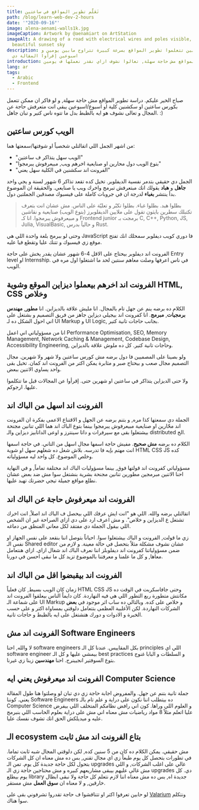 ```yaml
---
title: تَعَلَّم تطوير المواقع في ساعتين
path: /blog/learn-web-dev-2-hours
date: '"2020-09-16"'
image: alena-aenami-walls1k.jpg
imageCaption: Artwork by @aenamiart on ArtStation
imageAlt: A drawing of a road with electrical wires and poles visible, and a
  beautiful sunset sky
description: لو حابين تتعلموا تطوير المواقع بسرعة كبيرة تتراوح مابين يومين و
  اسبوعين إقرأوا المقالة دي
introduction: تعلم تطوير المواقع مش حاجة سهلة, تعالوا نشوف ازاي نقدر نعملها ف يومين
lang: ar
tags:
  - Arabic
  - Frontend
---
```

صباح الخير عليكم. دراسة تطوير المواقع مش حاجة سهلة, و لو فاكر ان ممكن تتعمل بكورس ساعتين او سكشنين كلية او اسبوع/اسبوعين يبقى انت متعرفش حاجة عن المجال و تعالى نشوف هو ايه بالظبط بدل ما تتوه ناس كتير و تبان جاهل. :)

## الويب كورس ساعتين
من اشهر الجمل اللي اتقالتلي شخصياً او شوفتها/سمعتها هما: 
- "الويب سهل يتذاكر ف ساعتين"
- "بتوع الويب دول محارين او صنايعية اخرهم ويب, مبيعرفوش يبرمجوا"
- "الفرونت اند سكشنين في الكلية سهل يعني"

الجمل دي حقيقي بتدمر نفسية الديفلوبر. تخيل كده تقعد تذاكر 6 شهور لسنة و يجي واحد **جاهل** و **هباد** يقولك انك مبتعرفش تبرمج واخرك ويب يا صنايعي. والحقيقة ان الموضوع بدأ ينتشر **بغباء** لدرجة ان في جروبات كاملة على فيسبوك مصدقين الجملتين دول. 

> <span> بطلوا هبد. بطلوا غباء. بطلوا تكبّر و تعليّة على الناس. مش عشان انت بتعرف تكتبلك سطرين بايثون تقول على ملايين الديفلوبرز (بتوع الويب) صنايعية و نقاشين و مبيعرفوش يبرمجوا. انا كـ Frontend junior برمجت بـ C, C++, Python, JS, Julia, VisualBasic, و حالياً بدرس Rust. </span>

وحتى لو ببرمج بلغة واحدة اللي هي JavaScript فا دوري كويب ديفلوبر سمحلك انك تفتح موقع زي فيسبوك و تتنك عليا وتقطع فيا عليه. 

الفرونت اند ديفلوبر بيحتاج على الاقل 4-6 شهور عشان يقدر يخش على حاجة Entry level او Internship. في ناس اعرفها وصلت معاهم سنتين لحد ما اشتغلوا اول مره في الويب. 

## الفرونت اند اخرهم بيعملوا ديزاين الموقع وشوية HTML, CSS وخلاص
الكلام ده برضه ينم عن جهل تام بالمجال. انا مليش علاقة بالديزاين. انا **مطور**, **مهندس برمجيات**, **مبرمج**. انا كفرونت اند بيجيلي ديزاين جاهز من فريق التصميم و بشتغل على اني احول الشكل ده لـ UI Markup و UI Logic, بجانب حاجات تانية كتير. 

انا من مسؤولياتي اني اعمل Performance Optimisation, SEO, Memory Management, Network Caching & Management, Codebase Design, Accessibility Engineering, وحاجات تانية كتير.  كل ده ملوش علاقة بالديزاين. 

ولو بصينا على المصميين فا دول برضه مش كورس ساعتين ولا شهر ولا شهرين. مجال التصميم مجال صعب و بيحتاج صبر و مثابرة يمكن اكتر من الفرونت اند كمان. تخيل بقى واحد يساوي الاتنين ببعض. 


ولا حتى الديزاين يتذاكر في ساعتين او شهرين حتى. إقرأوا عن المجالات قبل ما تتكلموا عليها. ارجوكم. 

## الفرونت اند اسهل من الباك اند
الجملة دي سمعتها كذا مره, و بتنم برضه عن الجهل و الاقتناع الاعمى بفكرة ان الفرونت اند محّارين او صنايعية مبيعرفوش يبرمجوا بينما بتوع الباك اند هما اللي تنانين مجنحة بيشتغلوا بقى مع سيرفرات و داتا سينترز و اوعى الداتابيز ديزاين والـ distributed الخ. 

الكلام ده برضه **مش صحيح**. مفيش حاجة اسمها مجال اسهل من التاني. في حاجة اسمها انت مهتم بإيه فا تدرسه. بلاش شغل ده شغلهم سهل او شوية HTML CSS JS كده وخلص الموضوع. كل واحد ليه مسؤولياته. 

مسؤولياتي كفرونت اند قولتها فوق, بينما مسؤوليات الباك اند مختلفة تماماً, و في النهاية احنا الاتنين مبرمجين مطورين تنانين مجنحة بشرية بنشتغل سوا مش ضد بعض عشان نطلع مواقع جميلة تيجي حضرتك تهبد عليها. 

## الفرونت اند ميعرفوش حاجة عن الباك اند
اتقالتلي برضه والله. اللي هو "انت ايش عرفك اللي بيحصل ف الباك اند اصلاً, انت اخرك تشتغل ع الديزاين و خلاص". و مش اعرف ارد على دي ازاي الصراحة غير ان الشخص اللي بيقول الجملة دي مفتقد لكل معاني المنطق من دماغه. 

زي ما قولت, الفرونت و الباك بيشتغلوا سوا. احياناً بتوصل اننا بنقعد على نفس الجهاز او نفس الـ Shared editor عشان نشوف مشكلة مثلاً بتحصل في حالة معينة. و لازم من ضمن مسؤولياتنا كفرونت اند ديفلوبلز اننا نعرف الباك اند شغال ازاي. ازاي هنتعامل معاها, و كل ما علمنا و معرفتنا بالموضوع تزيد كل ما نبقى احسن في دورنا.

## الفرونت اند بيقبضوا اقل  من الباك اند
زمان كان الويب بسيط, كان فعلياً HTML CSS JS وحتى جافاسكربت في الوقت ده مكانتش متطورة ربع التطور اللي هي فيه النهاردة. كان دايماً الناس بيعلقوا الفرونت اند على شماعة الـ UI Markup و خلاص على كده. وبالتالي ده ساب اثر موجود في **بعض** الشركات النهاردة. لكن الأغلبية العظمى بتتعامل دلوقتي بمساواة اكتر و على حسب الخبرة و الادوات و دورك هتشتغل على ايه بالظبط و حاجات تانية. 

## الفرونت اند مش Software Engineers 
لا والله, احنا software engineers بكل المقاييس. عندنا كل الـ principles اللي اي software engineer بيمشي عليها و كل الـ best practices و السلطات و البابا غنوج بتوع السوفتير انجيينرج. احنا **مهندسين** زينا زي غيرنا. 

## الفرونت اند ميعرفوش يعني ايه Computer Science
جملة تانية بتنم عن جهل. والمفروض اجابة حاجة زي دي تبان لو وصلتوا هنا طول المقالة يعني. كوننا Software Engineers ده بيتطلب اننا نكون على دراية و علم تام بالـ Computer Science و العلوم اللي وراها. كون اني رافض نظامكم المتخلف اللي بيفرض عليا اتعلم مثلاً 8 مواد رياضيات مش معناه اني مش على دراية بعلوم الحاسب اللي بنبرمج عليه و ميديلكش الحق انك تشوف نفسك عليا. 
## الـ ecosystem بتاع الفرونت اند مش ثابت
مش حقيقي. يمكن الكلام ده كان من 5 سنين كده, لكن دلوقتي المجال شبه ثابت تماما. في تطورات بتحصل كل يوم طبعاً زي اي مجال تقني, بس ده مش معناه ان كل الشركات بتحول لكل حاجة جديدة كل يوم. تمن الـ upgrades غالي على اغلب الشركات, و اللي مش غالي عليهم بيبقى مشاريعهم كبيره و مش محتاجين حاجة زي الـ upgrades دي. كل يوم بيطلع library جديدة اه, بس ده مش معناه اننا لازم نتعلم كل حاجة ولا نبقى ابطال خارقين, و لا معناه ان **سوق العمل** مش مستقر. 

لو حابين تعرفوا اكتر او تتناقشوا ف حاجة تقدروا تشرفوني بقى على [Valarium](https://valarium.netlify.app) ونتكلم سوا هناك. 
